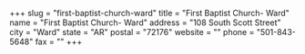 +++
slug = "first-baptist-church-ward"
title = "First Baptist Church- Ward"
name = "First Baptist Church- Ward"
address = "108 South Scott Street"
city = "Ward"
state = "AR"
postal = "72176"
website = ""
phone = "501-843-5648"
fax = ""
+++
